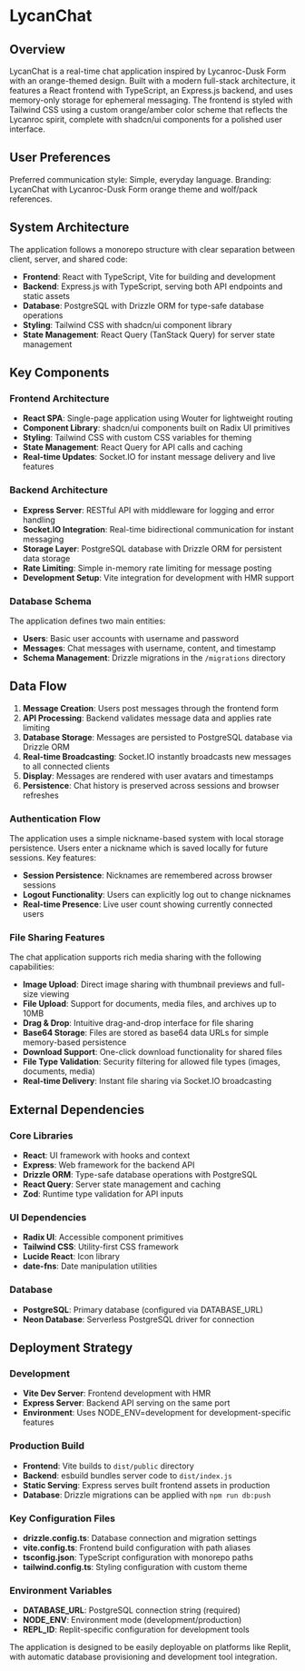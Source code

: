 # LycanChat

## Overview

LycanChat is a real-time chat application inspired by Lycanroc-Dusk Form with an orange-themed design. Built with a modern full-stack architecture, it features a React frontend with TypeScript, an Express.js backend, and uses memory-only storage for ephemeral messaging. The frontend is styled with Tailwind CSS using a custom orange/amber color scheme that reflects the Lycanroc spirit, complete with shadcn/ui components for a polished user interface.

## User Preferences

Preferred communication style: Simple, everyday language.
Branding: LycanChat with Lycanroc-Dusk Form orange theme and wolf/pack references.

## System Architecture

The application follows a monorepo structure with clear separation between client, server, and shared code:

- **Frontend**: React with TypeScript, Vite for building and development
- **Backend**: Express.js with TypeScript, serving both API endpoints and static assets
- **Database**: PostgreSQL with Drizzle ORM for type-safe database operations
- **Styling**: Tailwind CSS with shadcn/ui component library
- **State Management**: React Query (TanStack Query) for server state management

## Key Components

### Frontend Architecture
- **React SPA**: Single-page application using Wouter for lightweight routing
- **Component Library**: shadcn/ui components built on Radix UI primitives
- **Styling**: Tailwind CSS with custom CSS variables for theming
- **State Management**: React Query for API calls and caching
- **Real-time Updates**: Socket.IO for instant message delivery and live features

### Backend Architecture
- **Express Server**: RESTful API with middleware for logging and error handling
- **Socket.IO Integration**: Real-time bidirectional communication for instant messaging
- **Storage Layer**: PostgreSQL database with Drizzle ORM for persistent data storage
- **Rate Limiting**: Simple in-memory rate limiting for message posting
- **Development Setup**: Vite integration for development with HMR support

### Database Schema
The application defines two main entities:
- **Users**: Basic user accounts with username and password
- **Messages**: Chat messages with username, content, and timestamp
- **Schema Management**: Drizzle migrations in the `/migrations` directory

## Data Flow

1. **Message Creation**: Users post messages through the frontend form
2. **API Processing**: Backend validates message data and applies rate limiting
3. **Database Storage**: Messages are persisted to PostgreSQL database via Drizzle ORM
4. **Real-time Broadcasting**: Socket.IO instantly broadcasts new messages to all connected clients
5. **Display**: Messages are rendered with user avatars and timestamps
6. **Persistence**: Chat history is preserved across sessions and browser refreshes

### Authentication Flow
The application uses a simple nickname-based system with local storage persistence. Users enter a nickname which is saved locally for future sessions. Key features:
- **Session Persistence**: Nicknames are remembered across browser sessions
- **Logout Functionality**: Users can explicitly log out to change nicknames
- **Real-time Presence**: Live user count showing currently connected users

### File Sharing Features
The chat application supports rich media sharing with the following capabilities:
- **Image Upload**: Direct image sharing with thumbnail previews and full-size viewing
- **File Upload**: Support for documents, media files, and archives up to 10MB
- **Drag & Drop**: Intuitive drag-and-drop interface for file sharing
- **Base64 Storage**: Files are stored as base64 data URLs for simple memory-based persistence
- **Download Support**: One-click download functionality for shared files
- **File Type Validation**: Security filtering for allowed file types (images, documents, media)
- **Real-time Delivery**: Instant file sharing via Socket.IO broadcasting

## External Dependencies

### Core Libraries
- **React**: UI framework with hooks and context
- **Express**: Web framework for the backend API
- **Drizzle ORM**: Type-safe database operations with PostgreSQL
- **React Query**: Server state management and caching
- **Zod**: Runtime type validation for API inputs

### UI Dependencies
- **Radix UI**: Accessible component primitives
- **Tailwind CSS**: Utility-first CSS framework
- **Lucide React**: Icon library
- **date-fns**: Date manipulation utilities

### Database
- **PostgreSQL**: Primary database (configured via DATABASE_URL)
- **Neon Database**: Serverless PostgreSQL driver for connection

## Deployment Strategy

### Development
- **Vite Dev Server**: Frontend development with HMR
- **Express Server**: Backend API serving on the same port
- **Environment**: Uses NODE_ENV=development for development-specific features

### Production Build
- **Frontend**: Vite builds to `dist/public` directory
- **Backend**: esbuild bundles server code to `dist/index.js`
- **Static Serving**: Express serves built frontend assets in production
- **Database**: Drizzle migrations can be applied with `npm run db:push`

### Key Configuration Files
- **drizzle.config.ts**: Database connection and migration settings
- **vite.config.ts**: Frontend build configuration with path aliases
- **tsconfig.json**: TypeScript configuration with monorepo paths
- **tailwind.config.ts**: Styling configuration with custom theme

### Environment Variables
- **DATABASE_URL**: PostgreSQL connection string (required)
- **NODE_ENV**: Environment mode (development/production)
- **REPL_ID**: Replit-specific configuration for development tools

The application is designed to be easily deployable on platforms like Replit, with automatic database provisioning and development tool integration.